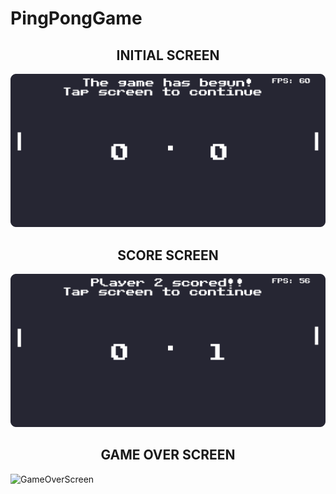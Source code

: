 # PingPongGame

<h2 align="center">INITIAL SCREEN</h2>

![InitialScreen](images/InitialScreen.png)

<h2 align="center">SCORE SCREEN</h2>

![ScoreScreen](images/ScoreScreen.png)

<h2 align="center">GAME OVER SCREEN</h2>

![GameOverScreen](imags/GameOverScreen.png)



